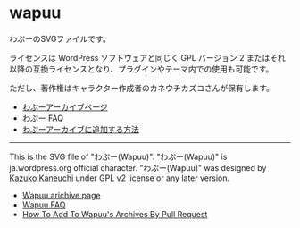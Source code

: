 wapuu
=====

わぷーのSVGファイルです。

ライセンスは WordPress ソフトウェアと同じく GPL バージョン 2 またはそれ以降の互換ライセンスとなり、プラグインやテーマ内での使用も可能です。

ただし、著作権はキャラクター作成者のカネウチカズコさんが保有します。

- [わぷーアーカイブページ](http://jawordpressorg.github.io/wapuu/)
- [わぷー FAQ](http://jawordpressorg.github.io/wapuu/faq.html)
- [わぷーアーカイブに追加する方法](http://jawordpressorg.github.io/wapuu/faq.html#add-archive)

------

This is the SVG file of "わぷー(Wapuu)".
"わぷー(Wapuu)" is ja.wordpress.org official character.
"わぷー(Wapuu)" was designed by [Kazuko Kaneuchi](http://blog.cgfm.jp/mutsuki/) under GPL v2 license or any later version.

- [Wapuu arichive page](http://jawordpressorg.github.io/wapuu/)
- [Wapuu FAQ](http://jawordpressorg.github.io/wapuu/faq_en.html)
- [How To Add To Wapuu's Archives By Pull Request](http://jawordpressorg.github.io/wapuu/faq_en.html#add-archive)